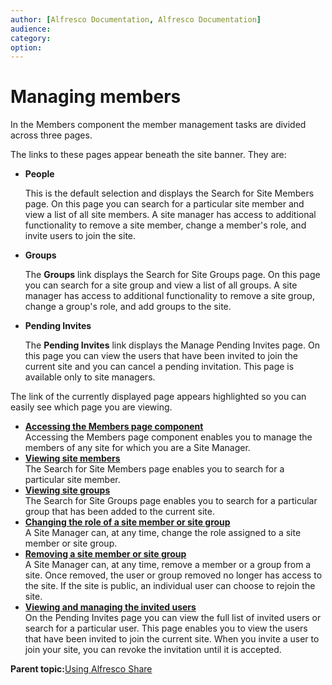 ```yaml
---
author: [Alfresco Documentation, Alfresco Documentation]
audience: 
category: 
option: 
---
```


# Managing members

In the Members component the member management tasks are divided across three pages.

The links to these pages appear beneath the site banner. They are:

-   **People**

    This is the default selection and displays the Search for Site Members page. On this page you can search for a particular site member and view a list of all site members. A site manager has access to additional functionality to remove a site member, change a member's role, and invite users to join the site.

-   **Groups**

    The **Groups** link displays the Search for Site Groups page. On this page you can search for a site group and view a list of all groups. A site manager has access to additional functionality to remove a site group, change a group's role, and add groups to the site.

-   **Pending Invites**

    The **Pending Invites** link displays the Manage Pending Invites page. On this page you can view the users that have been invited to join the current site and you can cancel a pending invitation. This page is available only to site managers.


The link of the currently displayed page appears highlighted so you can easily see which page you are viewing.

-   **[Accessing the Members page component](../tasks/members-page-access.md)**  
 Accessing the Members page component enables you to manage the members of any site for which you are a Site Manager.
-   **[Viewing site members](../tasks/members-view.md)**  
The Search for Site Members page enables you to search for a particular site member.
-   **[Viewing site groups](../tasks/members-view-groups.md)**  
The Search for Site Groups page enables you to search for a particular group that has been added to the current site.
-   **[Changing the role of a site member or site group](../tasks/members-change-role.md)**  
A Site Manager can, at any time, change the role assigned to a site member or site group.
-   **[Removing a site member or site group](../tasks/members-remove.md)**  
A Site Manager can, at any time, remove a member or a group from a site. Once removed, the user or group removed no longer has access to the site. If the site is public, an individual user can choose to rejoin the site.
-   **[Viewing and managing the invited users](../tasks/members-view-invited.md)**  
On the Pending Invites page you can view the full list of invited users or search for a particular user. This page enables you to view the users that have been invited to join the current site. When you invite a user to join your site, you can revoke the invitation until it is accepted.

**Parent topic:**[Using Alfresco Share](../topics/sh-uh-welcome.md)

